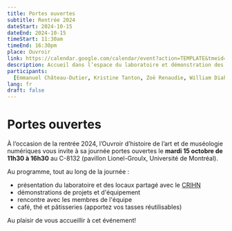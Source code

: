 ```yaml
---
title: Portes ouvertes
subtitle: Rentrée 2024
dateStart: 2024-10-15
dateEnd: 2024-10-15
timeStart: 11:30am
timeEnd: 16:30pm
place: Ouvroir
link: https://calendar.google.com/calendar/event?action=TEMPLATE&tmeid=M21xc2UyNWRmcnU5N2Ntc2c0dmw1aDlmcDIgbGFib3V2cm9pckBt&tmsrc=labouvroir%40gmail.com
description: Accueil dans l’espace du laboratoire et démonstration des projets de recherche qui y sont menés.
participants:
  [Emmanuel Château-Dutier, Kristine Tanton, Zoë Renaudie, William Diakité]
lang: fr
draft: false
---
```


# Portes ouvertes

À l‘occasion de la rentrée 2024, l’Ouvroir d’histoire de l’art et de muséologie numériques vous invite à sa journée portes ouvertes le **mardi 15 octobre de 11h30 à 16h30** au C-8132 (pavillon Lionel-Groulx, Université de Montréal).

Au programme, tout au long de la journée :

- présentation du laboratoire et des locaux partagé avec le [CRIHN](https://www.crihn.org/)
- démonstrations de projets et d'équipement
- rencontre avec les membres de l'équipe
- café, thé et pâtisseries (apportez vos tasses réutilisables)

Au plaisir de vous accueillir à cet événement!

